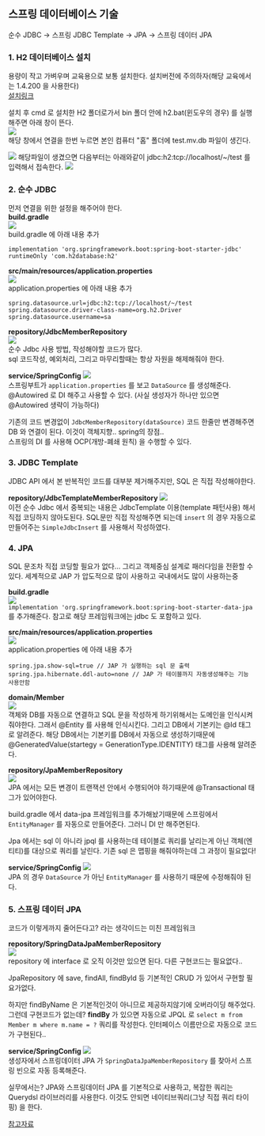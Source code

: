 ## 스프링 데이터베이스 기술

순수 JDBC -> 스프링 JDBC Template -> JPA -> 스프링 데이터 JPA

### 1. H2 데이터베이스 설치
용량이 작고 가벼우며 교육용으로 보통 설치한다. 설치버전에 주의하자(해당 교육에서는 1.4.200 을 사용한다)  
[설치링크](https://h2database.com/html/main.html)  

설치 후 cmd 로 설치한 H2 폴더로가서 bin 폴더 안에 h2.bat(윈도우의 경우)
를 실행해주면 아래 창이 뜬다.  
<img src="img/데이터베이스1.PNG">  
해당 창에서 연결을 한번 누르면 본인 컴퓨터 "홈" 폴더에 test.mv.db 파일이 생긴다.  

<img src="img/데이터베이스2.PNG">  
해당파일이 생겼으면 다음부터는 아래와같이 jdbc:h2:tcp://localhost/~/test 를 입력해서 접속한다.

<img src="img/데이터베이스3.PNG">  

### 2. 순수 JDBC

먼저 연결을 위한 설정을 해주어야 한다.  
**build.gradle**  
<img src="img/데이터베이스4.PNG">  
build.gradle 에 아래 내용 추가
```aidl
implementation 'org.springframework.boot:spring-boot-starter-jdbc'
runtimeOnly 'com.h2database:h2'
```

**src/main/resources/application.properties**  
<img src="img/데이터베이스5.PNG">  
application.properties 에 아래 내용 추가
```aidl
spring.datasource.url=jdbc:h2:tcp://localhost/~/test
spring.datasource.driver-class-name=org.h2.Driver
spring.datasource.username=sa
```

**repository/JdbcMemberRepository**  
<img src="img/데이터베이스6.PNG">  
순수 Jdbc 사용 방법, 작성해야할 코드가 많다.  
sql 코드작성, 예외처리, 그리고 마무리할때는 항상 자원을 해제해줘야 한다.


**service/SpringConfig**
<img src="img/데이터베이스7.PNG">  
스프링부트가 `application.properties` 를 보고 `DataSource` 를 생성해준다.
@Autowired 로 DI 해주고 사용할 수 있다. (사실 생성자가 하나만 있으면 @Autowired 생략이 가능하다)

기존의 코드 변경없이 `JdbcMemberRepository(dataSource)` 코드 한줄만 변경해주면
DB 와 연결이 된다. 이것이 객체지향.. spring의 장점..  
스프링의 DI 를 사용해 OCP(개방-폐쇄 원칙) 을 수행할 수 있다.


### 3. JDBC Template
JDBC API 에서 본 반복적인 코드를 대부분 제거해주지만, SQL 은 직접 작성해야한다.  


**repository/JdbcTemplateMemberRepository**
<img src="img/데이터베이스8.PNG">  
이전 순수 Jdbc 에서 중복되는 내용은 JdbcTemplate 이용(template 패턴사용) 해서 직접 코딩하지 않아도된다.
SQL문만 직접 작성해주면 되는데 `insert` 의 경우 자동으로 만들어주는 `SimpleJdbcInsert` 를 사용해서
작성하였다.


### 4. JPA
SQL 문조차 직접 코딩할 필요가 없다... 그리고 객체중심 설계로 패러다임을 전환할 수 있다.
세계적으로 JAP 가 압도적으로 많이 사용하고 국내에서도 많이 사용하는중


**build.gradle**  
<img src="img/데이터베이스9.PNG">  
`implementation 'org.springframework.boot:spring-boot-starter-data-jpa` 를 추가해준다.
참고로 해당 프레임워크에는 jdbc 도 포함하고 있다.

**src/main/resources/application.properties**  
<img src="img/데이터베이스10.PNG">  
application.properties 에 아래 내용 추가
```aidl
spring.jpa.show-sql=true // JAP 가 실행하는 sql 문 출력
spring.jpa.hibernate.ddl-auto=none // JAP 가 테이블까지 자동생성해주는 기능 사용안함
```

**domain/Member**  
<img src="img/데이터베이스11.PNG">  
객체와 DB를 자동으로 연결하고 SQL 문을 작성하게 하기위해서는 도메인을 인식시켜줘야한다.
그래서 @Entity 를 사용해 인식시킨다. 그리고 DB에서 기본키는 @Id 태그로 알려준다. 해당 DB에서는 기본키를
DB에서 자동으로 생성하기때문에 @GeneratedValue(startegy = GenerationType.IDENTITY) 태그를 사용해
알려준다.

**repository/JpaMemberRepository**  
<img src="img/데이터베이스12.PNG">  
JPA 에서는 모든 변경이 트랜잭션 안에서 수행되어야 하기때문에 @Transactional 태그가 있어야한다.

build.gradle 에서 data-jpa 프레임워크를 추가해놨기때문에 스프링에서 `EntityManager` 를 자동으로
만들어준다. 그러니 DI 만 해주면된다.  

Jpa 에서는 sql 이 아니라 jpql 를 사용하는데 테이블로 쿼리를 날리는게 아닌 객체(엔티티)를 대상으로 쿼리를 날린다.
기존 sql 은 맵핑을 해줘야하는데 그 과정이 필요없다!

**service/SpringConfig**
<img src="img/데이터베이스13.PNG">  
JPA 의 경우 `DataSource` 가 아닌 `EntityManager` 를 사용하기 때문에 수정해줘야 된다.


### 5. 스프링 데이터 JPA
코드가 이렇게까지 줄어든다고? 라는 생각이드는 미친 프레임워크

**repository/SpringDataJpaMemberRepository**  
<img src="img/데이터베이스14.PNG">  
repository 에 interface 로 오직 이것만 있으면 된다. 다른 구현코드는 필요없다..  

JpaRepository 에 save, findAll, findById 등 기본적인 CRUD 가 있어서 구현할 필요가없다.

하지만 findByName 은 기본적인것이 아니므로 제공하지않기에 오버라이딩 해주었다. 그런데 구현코드가 없는데?
**findBy** 가 있으면 자동으로 JPQL 로 `select m from Member m where m.name = ?` 쿼리를 작성한다.
인터페이스 이름만으로 자동으로 코드가 구현된다..


**service/SpringConfig**
<img src="img/데이터베이스15.PNG">  
생성자에서 스프링데이터 JPA 가 `SpringDataJpaMemberRepository` 를 찾아서 스프링 빈으로
자동 등록해준다.

실무에서는? JPA와 스프링데이터 JPA 를 기본적으로 사용하고, 복잡한 쿼리는 Querydsl 라이브러리를 사용한다.
이것도 안되면 네이티브쿼리(그냥 직접 쿼리 타이핑) 을 한다.

[참고자료](https://www.inflearn.com/course/%EC%8A%A4%ED%94%84%EB%A7%81-%EC%9E%85%EB%AC%B8-%EC%8A%A4%ED%94%84%EB%A7%81%EB%B6%80%ED%8A%B8)
